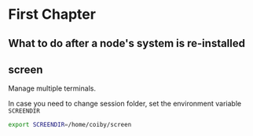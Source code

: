 # First Chapter

## What to do after a node's system is re-installed



## screen

Manage multiple terminals.

In case you need to change session folder, set the environment variable `SCREENDIR`
```bash
export SCREENDIR=/home/coiby/screen
```